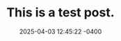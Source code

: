 ---
layout: post
title:  "This is a test post."
date:   2025-04-03 12:45:22 -0400
categories: post
---